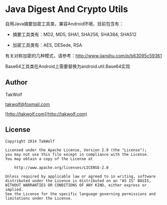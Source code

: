 # Java Digest And Crypto Utils #

自用Java摘要加密工具类，兼容Android环境，目前包含有：

- 摘要工具类有：MD2, MD5, SHA1, SHA256, SHA384, SHA512

- 加密工具类有：AES, DESede, RSA

有关对称加密的几种模式，请参考：http://www.jianshu.com/p/b63095c59361

Base64工具类在Android上需要替换为android.util.Base64实现

## Author ##

TakWolf

[takwolf@foxmail.com](mailto:takwolf@foxmail.com)

[http://takwolf.com](http://takwolf.com)

## License ##

```
Copyright 2014 TakWolf

Licensed under the Apache License, Version 2.0 (the "License");
you may not use this file except in compliance with the License.
You may obtain a copy of the License at

    http://www.apache.org/licenses/LICENSE-2.0

Unless required by applicable law or agreed to in writing, software
distributed under the License is distributed on an "AS IS" BASIS,
WITHOUT WARRANTIES OR CONDITIONS OF ANY KIND, either express or implied.
See the License for the specific language governing permissions and
limitations under the License.
```
